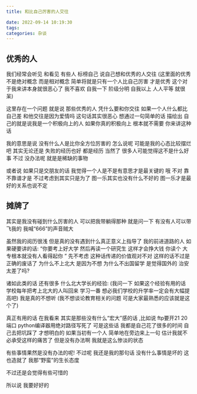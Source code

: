 ```yaml
---
title: 和比自己厉害的人交往

date: 2022-09-14 10:19:30
tags: 
categories: 杂谈
---
```


## 优秀的人

我们经常会听见 和看见 有些人 标榜自己  说自己想和优秀的人交往 (这里面的优秀不是绝对概念 而是相对概念 简单将就是只有一个人比自己厉害 才是优秀 这个对于我来讲本身就很恶心了 我不喜欢 自我一下 阶级分明 自我以上 人人平等 就很呆)

这里存在一个问题 就是说 那些优秀的人 凭什么要和你交往 如果一个人什么都比自己差 和他交往是因为爱情吗 这句话其实很恶心 想通过一句简单的话 描绘出 自己的就是说我是一个积极向上的人 如果你真的积极向上 根本就不需要 你来讲这种话 

我的意思是说 没有什么人是比你全方位厉害的 怎么说呢 可能是我的心态比较摆烂吧 其实无论还是 失败的经历也好 都是经历 当然了 很多人可能觉得这不是什么好事 不过 没办法呢 就是是稀缺的事物 

或者说 如果只是交朋友的话 我觉得一个人是不是有意思才是最关键的 哦 不对 靠不靠谱才是 不过考虑到其实只是为了 图一乐其实也没有什么不好的 图一乐才是最好的关系也说不定 



## 摊牌了

其实是我没有碰到什么厉害的人 可以把我带躺得那种 就是问一下  有没有人可以带飞我的 我喊“666”的声音贼大 

虽然我的阅历很浅 但是真的没有遇到什么真正意义上指导了 我的前进道路的人 如果硬要讲的话: “你要考上好大学 然后再读一个研究生 这样才会挣大钱 你读个 大专根本就没有人看得起你 ” 先不考虑 这种话传递的价值观对不对 这样的话不过是正确的废话了 为什么不上北大 是因为不想 为什么不出国留学 是觉得国外的 治安太差了吗? 

诸如此类的话 还有很多 什么北大学长的经验: (我问一下 如果这个经验有用的话 学校每年把考上北大的人叫回来 学习一番 想必我们学校的升学率一定会有大幅提高吧) 我是真的不想听 (我不想谈论教育相关的问题 可是大家最熟悉的应该就是这个了)

真正有用的话 在我看来 其实是那些没有什么“宏大”感的话 ,比如说 ftp要开21 20 端口 python编译器用绝对路径写死了 可是这些话 我都是自己花了很多的时间 自己去把坑踩了 才想明白的 如果当初有一个人 简单地在旁边来上一句 估计我就不必承受这样的痛苦了 但是没有办法啊 我就是这么惨淡的状态 

有些事情果然是没有办法的呢! 不过呢 我还是我的那句话 没有什么事情是坏的 这也造就了 我那“野蛮”的生长态度 

不过还是会觉得有些可惜的 

所以说 我要好好的 

 



